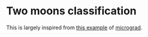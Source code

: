 # Two moons classification

This is largely inspired from [this example](https://github.com/karpathy/micrograd/blob/master/demo.ipynb) of [micrograd](https://github.com/karpathy/micrograd).
